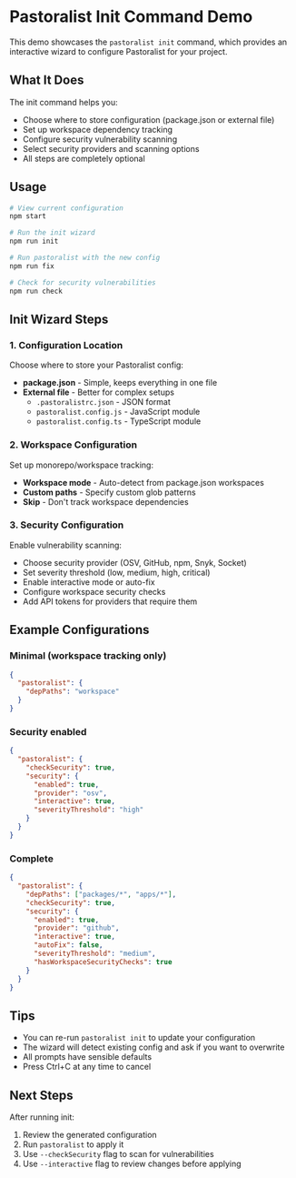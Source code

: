 # Pastoralist Init Command Demo

This demo showcases the `pastoralist init` command, which provides an interactive wizard to configure Pastoralist for your project.

## What It Does

The init command helps you:
- Choose where to store configuration (package.json or external file)
- Set up workspace dependency tracking
- Configure security vulnerability scanning
- Select security providers and scanning options
- All steps are completely optional

## Usage

```bash
# View current configuration
npm start

# Run the init wizard
npm run init

# Run pastoralist with the new config
npm run fix

# Check for security vulnerabilities
npm run check
```

## Init Wizard Steps

### 1. Configuration Location
Choose where to store your Pastoralist config:
- **package.json** - Simple, keeps everything in one file
- **External file** - Better for complex setups
  - `.pastoralistrc.json` - JSON format
  - `pastoralist.config.js` - JavaScript module
  - `pastoralist.config.ts` - TypeScript module

### 2. Workspace Configuration
Set up monorepo/workspace tracking:
- **Workspace mode** - Auto-detect from package.json workspaces
- **Custom paths** - Specify custom glob patterns
- **Skip** - Don't track workspace dependencies

### 3. Security Configuration
Enable vulnerability scanning:
- Choose security provider (OSV, GitHub, npm, Snyk, Socket)
- Set severity threshold (low, medium, high, critical)
- Enable interactive mode or auto-fix
- Configure workspace security checks
- Add API tokens for providers that require them

## Example Configurations

### Minimal (workspace tracking only)
```json
{
  "pastoralist": {
    "depPaths": "workspace"
  }
}
```

### Security enabled
```json
{
  "pastoralist": {
    "checkSecurity": true,
    "security": {
      "enabled": true,
      "provider": "osv",
      "interactive": true,
      "severityThreshold": "high"
    }
  }
}
```

### Complete
```json
{
  "pastoralist": {
    "depPaths": ["packages/*", "apps/*"],
    "checkSecurity": true,
    "security": {
      "enabled": true,
      "provider": "github",
      "interactive": true,
      "autoFix": false,
      "severityThreshold": "medium",
      "hasWorkspaceSecurityChecks": true
    }
  }
}
```

## Tips

- You can re-run `pastoralist init` to update your configuration
- The wizard will detect existing config and ask if you want to overwrite
- All prompts have sensible defaults
- Press Ctrl+C at any time to cancel

## Next Steps

After running init:
1. Review the generated configuration
2. Run `pastoralist` to apply it
3. Use `--checkSecurity` flag to scan for vulnerabilities
4. Use `--interactive` flag to review changes before applying
